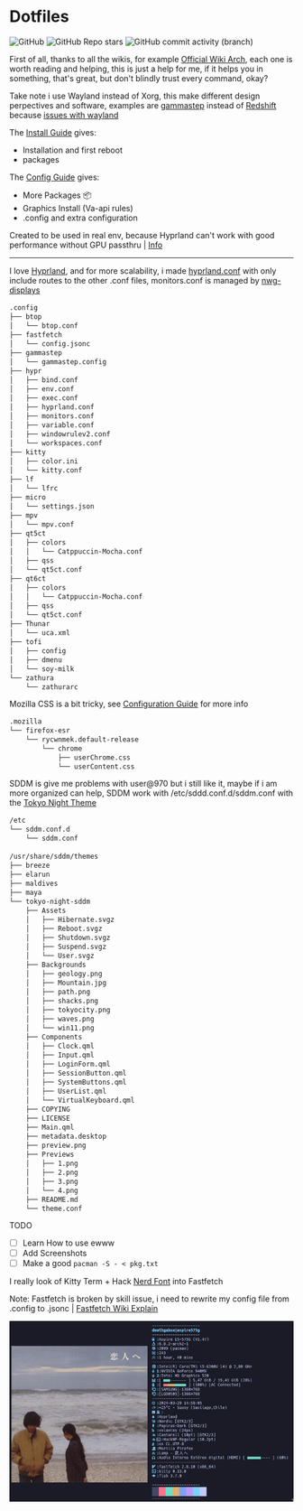 # Dotfiles
![GitHub](https://img.shields.io/github/license/DeathGabox/DotFiles?color=green&logo=GitBook&logoColor=red&style=for-the-badge)
![GitHub Repo stars](https://img.shields.io/github/stars/DeathGabox/DotFiles?color=9cf&label=Stars%20%3C3&logo=github&logoColor=black&style=for-the-badge)
![GitHub commit activity (branch)](https://img.shields.io/github/commit-activity/m/DeathGabox/DotFiles/main?color=blueviolet&label=Commit&logo=github&logoColor=black&style=for-the-badge)


First of all, thanks to all the wikis, for example [Official Wiki Arch](https://wiki.archlinux.org/), each one is worth reading and helping, this is just a help for me, if it helps you in something, that's great, but don't blindly trust every command, okay?

Take note i use Wayland instead of Xorg, this make different design perpectives and software, examples are [gammastep](https://gitlab.com/chinstrap/gammastep) instead of [Redshift](https://github.com/jonls/redshift) because [issues with wayland](https://github.com/jonls/redshift/issues/55)

The [Install Guide](/installation-guide.md) gives:
- Installation and first reboot
- packages

The [Config Guide](/configuration-guide.md) gives:
- More Packages 📦
- Graphics Install (Va-api rules)
- .config and extra configuration

Created to be used in real env, because Hyprland can't work with good performance without GPU passthru | [Info](https://wiki.hyprland.org/Getting-Started/Master-Tutorial/#vm)

---

I love [Hyprland](https://hyprland.org/), and for more scalability, i made [hyprland.conf](/.config/hypr/hyprland.conf) with only include routes to the other .conf files, monitors.conf is managed by [nwg-displays](https://github.com/nwg-piotr/nwg-displays)

```
.config
├── btop
│   └── btop.conf
├── fastfetch
│   └── config.jsonc
├── gammastep
│   └── gammastep.config
├── hypr
│   ├── bind.conf
│   ├── env.conf
│   ├── exec.conf
│   ├── hyprland.conf
│   ├── monitors.conf
│   ├── variable.conf
│   ├── windowrulev2.conf
│   └── workspaces.conf
├── kitty
│   ├── color.ini
│   └── kitty.conf
├── lf
│   └── lfrc
├── micro
│   └── settings.json
├── mpv
│   └── mpv.conf
├── qt5ct
│   ├── colors
│   │   └── Catppuccin-Mocha.conf
│   ├── qss
│   └── qt5ct.conf
├── qt6ct
│   ├── colors
│   │   └── Catppuccin-Mocha.conf
│   ├── qss
│   └── qt5ct.conf
├── Thunar
│   └── uca.xml
├── tofi
│   ├── config
│   ├── dmenu
│   └── soy-milk
└── zathura
    └── zathurarc
```

Mozilla CSS is a bit tricky, see [Configuration Guide](/configuration-guide.md#firefox-config) for more info

```
.mozilla
└── firefox-esr
    └── rycwnmek.default-release
        └── chrome
            ├── userChrome.css
            └── userContent.css

```

SDDM is give me problems with user@970 but i still like it, maybe if i am more organized can help, SDDM work with /etc/sddd.conf.d/sddm.conf with the [Tokyo Night Theme](https://aur.archlinux.org/packages/sddm-theme-tokyo-night) 
```
/etc
└── sddm.conf.d
    └── sddm.conf

/usr/share/sddm/themes
├── breeze
├── elarun
├── maldives
├── maya
└── tokyo-night-sddm
    ├── Assets
    │   ├── Hibernate.svgz
    │   ├── Reboot.svgz
    │   ├── Shutdown.svgz
    │   ├── Suspend.svgz
    │   └── User.svgz
    ├── Backgrounds
    │   ├── geology.png
    │   ├── Mountain.jpg
    │   ├── path.png
    │   ├── shacks.png
    │   ├── tokyocity.png
    │   ├── waves.png
    │   └── win11.png
    ├── Components
    │   ├── Clock.qml
    │   ├── Input.qml
    │   ├── LoginForm.qml
    │   ├── SessionButton.qml
    │   ├── SystemButtons.qml
    │   ├── UserList.qml
    │   └── VirtualKeyboard.qml
    ├── COPYING
    ├── LICENSE
    ├── Main.qml
    ├── metadata.desktop
    ├── preview.png
    ├── Previews
    │   ├── 1.png
    │   ├── 2.png
    │   ├── 3.png
    │   └── 4.png
    ├── README.md
    └── theme.conf
```


TODO
- [ ] Learn How to use ewww
- [ ] Add Screenshots
- [ ] Make a good `pacman -S - < pkg.txt`

I really look of Kitty Term + Hack [Nerd Font](https://www.nerdfonts.com/) into Fastfetch

Note: Fastfetch is broken by skill issue, i need to rewrite my config file from .config to .jsonc | [Fastfetch Wiki Explain](https://github.com/fastfetch-cli/fastfetch/wiki/Configuration)

![Fastfetch Screenshot](/.github/assets/Fastfetch-Github.png)
